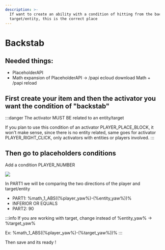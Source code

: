 ```yaml
---
description: >-
  If want to create an ability with a condition of hitting from the back of the
  target/entity, this is the correct place
---
```


# Backstab

## Needed things:

* PlaceholderAPI
* Math expansion of PlaceholderAPI -> /papi ecloud download Math + /papi reload

## First create your item and then the activator you want the condition of "backstab"

:::danger
The activator MUST BE related to an entity/target

If you plan to use this condition of an activator PLAYER\_PLACE\_BLOCK, it won't make sense, since there is no entity related, same goes for activator PLAYER\_RIGHT\_CLICK, only activators with entities or players involved.
:::

## Then go to placeholders conditions

Add a condition PLAYER\_NUMBER

![](<../../../.gitbook/assets/image (358).png>)

In PART1 we will be comparing the two directions of the player and target/entity

* PART1: %math\_1\_ABS((%player\_yaw%)-(%entity\_yaw%))%
* INFERIOR OR EQUALS
* PART2: 90

:::info
If you are working with target, change instead of %entity\_yaw% -> %target\_yaw%

Ex: %math\_1\_ABS((%player\_yaw%)-(%target\_yaw%))%
:::

Then save and its ready !
